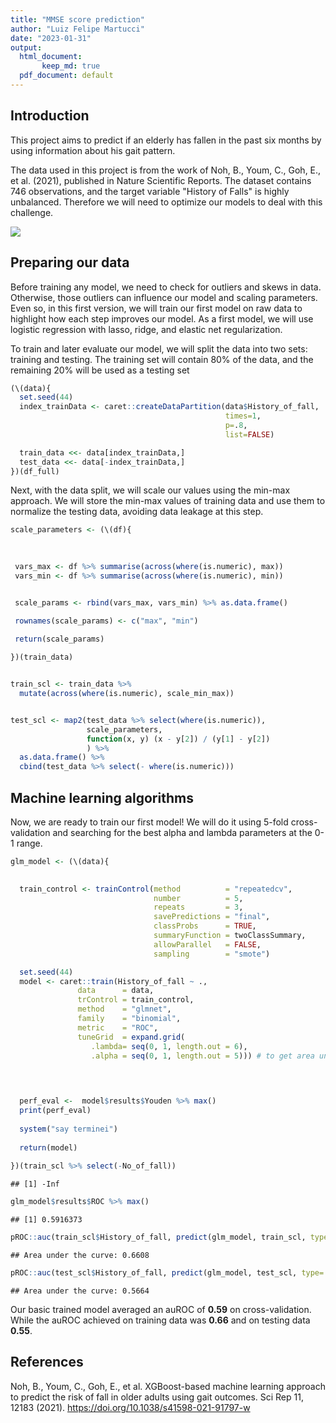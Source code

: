 ```yaml
---
title: "MMSE score prediction"
author: "Luiz Felipe Martucci"
date: "2023-01-31"
output:  
  html_document:
       keep_md: true
  pdf_document: default
---
```









## Introduction

This project aims to predict if an elderly has fallen in the past six months by using information about his gait pattern.

The data used in this project is from the work of Noh, B., Youm, C., Goh, E., et al. (2021), published in Nature Scientific Reports. The dataset contains 746 observations, and the target variable "History of Falls" is highly unbalanced. Therefore we will need to optimize our models to deal with this challenge.



![](Main_files/figure-html/unnamed-chunk-1-1.png)<!-- -->

## Preparing our data
Before training any model, we need to check for outliers and skews in data. Otherwise, those outliers can influence our model and scaling parameters. Even so, in this first version, we will train our first model on raw data to highlight how each step improves our model. As a first model, we will use logistic regression with lasso, ridge, and elastic net regularization.

To train and later evaluate our model, we will split the data into two sets: training and testing. The training set will contain 80% of the data, and the remaining 20% will be used as a testing set


```r
(\(data){
  set.seed(44)
  index_trainData <- caret::createDataPartition(data$History_of_fall,
                                                times=1,
                                                p=.8,
                                                list=FALSE)

  train_data <<- data[index_trainData,] 
  test_data <<- data[-index_trainData,]
})(df_full)
```

Next, with the data split, we will scale our values using the min-max approach. We will store the min-max values of training data and use them to normalize the testing data, avoiding data leakage at this step.


```r
scale_parameters <- (\(df){

  
  
 vars_max <- df %>% summarise(across(where(is.numeric), max))
 vars_min <- df %>% summarise(across(where(is.numeric), min))


 scale_params <- rbind(vars_max, vars_min) %>% as.data.frame()

 rownames(scale_params) <- c("max", "min")

 return(scale_params)
  
})(train_data)


train_scl <- train_data %>% 
  mutate(across(where(is.numeric), scale_min_max))


test_scl <- map2(test_data %>% select(where(is.numeric)),
                 scale_parameters, 
                 function(x, y) (x - y[2]) / (y[1] - y[2])
                 ) %>%
  as.data.frame() %>% 
  cbind(test_data %>% select(- where(is.numeric)))
```

## Machine learning algorithms

Now, we are ready to train our first model! We will do it using 5-fold cross-validation and searching for the best alpha and lambda parameters at the 0-1 range. 


```r
glm_model <- (\(data){

  
  train_control <- trainControl(method          = "repeatedcv", 
                                number          = 5,
                                repeats         = 3,
                                savePredictions = "final",
                                classProbs      = TRUE,
                                summaryFunction = twoClassSummary,
                                allowParallel   = FALSE,
                                sampling        = "smote")

  set.seed(44)  
  model <- caret::train(History_of_fall ~ .,
               data      = data,
               trControl = train_control,
               method    = "glmnet",
               family    = "binomial",
               metric    = "ROC",
               tuneGrid  = expand.grid(
                  .lambda= seq(0, 1, length.out = 6),
                  .alpha = seq(0, 1, length.out = 5))) # to get area under the ROC curve

  

  
  perf_eval <-  model$results$Youden %>% max()
  print(perf_eval)
  
  system("say terminei")
  
  return(model)
         
})(train_scl %>% select(-No_of_fall))
```

```
## [1] -Inf
```

```r
glm_model$results$ROC %>% max()
```

```
## [1] 0.5916373
```

```r
pROC::auc(train_scl$History_of_fall, predict(glm_model, train_scl, type= "prob")[,2])
```

```
## Area under the curve: 0.6608
```

```r
pROC::auc(test_scl$History_of_fall, predict(glm_model, test_scl, type= "prob")[,2])
```

```
## Area under the curve: 0.5664
```

Our basic trained model averaged an auROC of **0.59** on cross-validation. While the auROC achieved on training data was **0.66** and on testing data **0.55**.




## References 
Noh, B., Youm, C., Goh, E., et al. XGBoost-based machine learning approach to predict the risk of fall in older adults using gait outcomes. Sci Rep 11, 12183 (2021). https://doi.org/10.1038/s41598-021-91797-w

